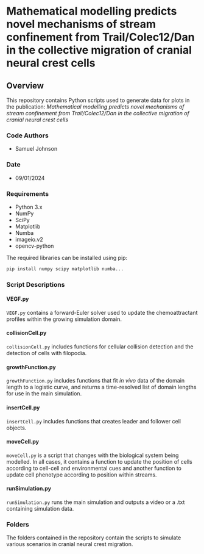 # Mathematical modelling predicts novel mechanisms of stream confinement from Trail/Colec12/Dan in the collective migration of cranial neural crest cells

## Overview
This repository contains Python scripts used to generate data for plots in the publication:
_Mathematical modelling predicts novel mechanisms of stream confinement from Trail/Colec12/Dan in the collective migration of cranial neural crest cells_

### Code Authors
- Samuel Johnson

### Date
- 09/01/2024

### Requirements
- Python 3.x
- NumPy
- SciPy
- Matplotlib
- Numba
- imageio.v2
- opencv-python

The required libraries can be installed using pip:

```bash
pip install numpy scipy matplotlib numba...
```
### Script Descriptions

#### VEGF.py
`VEGF.py` contains a forward-Euler solver used to update the chemoattractant profiles within the growing 
simulation domain. 

#### collisionCell.py 
`collisionCell.py` includes functions for cellular collision detection and the detection of cells with filopodia. 

#### growthFunction.py 
`growthFunction.py` includes functions that fit _in vivo_ data of the domain length to a logistic curve, and returns
a time-resolved list of domain lengths for use in the main simulation. 

#### insertCell.py 
`insertCell.py` includes functions that creates leader and follower cell objects. 

#### moveCell.py 
`moveCell.py` is a script that changes with the biological system being modelled. In all cases, it contains a function
to update the position of cells according to cell-cell and environmental cues and another function to update cell
phenotype according to position within streams. 

#### runSimulation.py 
`runSimulation.py` runs the main simulation and outputs a video or a .txt containing simulation data. 

### Folders 
The folders contained in the repository contain the scripts to simulate various scenarios in cranial neural crest migration. 

